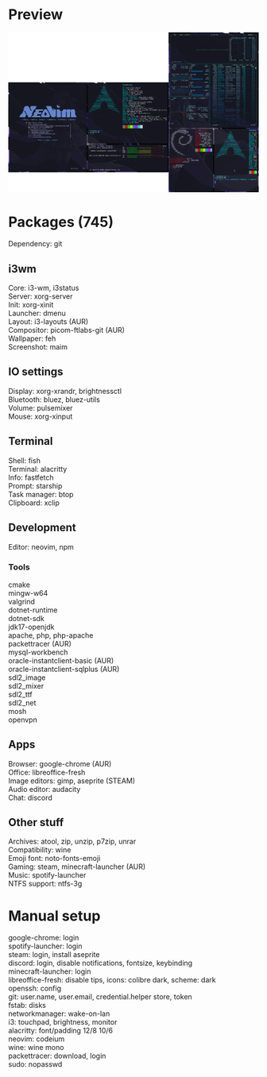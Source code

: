 # Preview
<img src="preview.png">

# Packages (745)

Dependency: git

## i3wm
Core: i3-wm, i3status\
Server: xorg-server\
Init: xorg-xinit\
Launcher: dmenu\
Layout: i3-layouts (AUR)\
Compositor: picom-ftlabs-git (AUR)\
Wallpaper: feh\
Screenshot: maim

## IO settings
Display: xorg-xrandr, brightnessctl\
Bluetooth: bluez, bluez-utils\
Volume: pulsemixer\
Mouse: xorg-xinput

## Terminal
Shell: fish\
Terminal: alacritty\
Info: fastfetch\
Prompt: starship\
Task manager: btop\
Clipboard: xclip

## Development
Editor: neovim, npm

### Tools
cmake\
mingw-w64\
valgrind\
dotnet-runtime\
dotnet-sdk\
jdk17-openjdk\
apache, php, php-apache\
packettracer (AUR)\
mysql-workbench\
oracle-instantclient-basic (AUR)\
oracle-instantclient-sqlplus (AUR)\
sdl2_image\
sdl2_mixer\
sdl2_ttf\
sdl2_net\
mosh\
openvpn

## Apps
Browser: google-chrome (AUR)\
Office: libreoffice-fresh\
Image editors: gimp, aseprite (STEAM)\
Audio editor: audacity\
Chat: discord

## Other stuff
Archives: atool, zip, unzip, p7zip, unrar\
Compatibility: wine\
Emoji font: noto-fonts-emoji\
Gaming: steam, minecraft-launcher (AUR)\
Music: spotify-launcher\
NTFS support: ntfs-3g

# Manual setup
google-chrome: login\
spotify-launcher: login\
steam: login, install aseprite\
discord: login, disable notifications, fontsize, keybinding\
minecraft-launcher: login\
libreoffice-fresh: disable tips, icons: colibre dark, scheme: dark\
openssh: config\
git: user.name, user.email, credential.helper store, token\
fstab: disks\
networkmanager: wake-on-lan\
i3: touchpad, brightness, monitor\
alacritty: font/padding 12/8 10/6\
neovim: codeium\
wine: wine mono\
packettracer: download, login\
sudo: nopasswd
